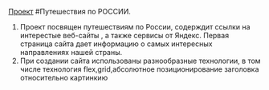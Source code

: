 
[Проект](https://oksanaasukhareva.github.io/russian-travel/)
#Путешествия по РОССИИ.
1. Проект посвящен путешествиям по России, содерждит ссылки на интерестые веб-сайты , а также сервисы от Яндекс. Первая страница сайта дает информацию о самых интересных направлениях нашей страны.
2. При создании сайта использованы разнообразные технологии, в том числе технология flex,grid,абсолютное позиционирование заголовка относительно картинкию



